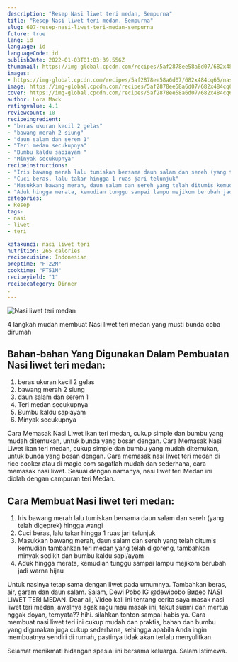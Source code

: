 ```yaml
---
description: "Resep Nasi liwet teri medan, Sempurna"
title: "Resep Nasi liwet teri medan, Sempurna"
slug: 607-resep-nasi-liwet-teri-medan-sempurna
future: true
lang: id
language: id
languageCode: id
publishDate: 2022-01-03T01:03:39.556Z 
thumbnail: https://img-global.cpcdn.com/recipes/5af2878ee58a6d07/682x484cq65/nasi-liwet-teri-medan-foto-resep-utama.png
images:
- https://img-global.cpcdn.com/recipes/5af2878ee58a6d07/682x484cq65/nasi-liwet-teri-medan-foto-resep-utama.png
image: https://img-global.cpcdn.com/recipes/5af2878ee58a6d07/682x484cq65/nasi-liwet-teri-medan-foto-resep-utama.png
cover: https://img-global.cpcdn.com/recipes/5af2878ee58a6d07/682x484cq65/nasi-liwet-teri-medan-foto-resep-utama.png
author: Lora Mack
ratingvalue: 4.1
reviewcount: 10
recipeingredient:
- "beras ukuran kecil 2 gelas"
- "bawang merah 2 siung"
- "daun salam dan serem 1"
- "Teri medan secukupnya"
- "Bumbu kaldu sapiayam "
- "Minyak secukupnya"
recipeinstructions:
- "Iris bawang merah lalu tumiskan bersama daun salam dan sereh (yang telah digeprek) hingga wangi"
- "Cuci beras, lalu takar hingga 1 ruas jari telunjuk"
- "Masukkan bawang merah, daun salam dan sereh yang telah ditumis kemudian tambahkan teri medan yang telah digoreng, tambahkan minyak sedikit dan bumbu kaldu sapi/ayam"
- "Aduk hingga merata, kemudian tunggu sampai lampu mejikom berubah jadi warna hijau"
categories:
- Resep
tags:
- nasi
- liwet
- teri

katakunci: nasi liwet teri 
nutrition: 265 calories
recipecuisine: Indonesian
preptime: "PT22M"
cooktime: "PT51M"
recipeyield: "1"
recipecategory: Dinner
. 
---
```



![Nasi liwet teri medan](https://img-global.cpcdn.com/recipes/5af2878ee58a6d07/682x484cq65/nasi-liwet-teri-medan-foto-resep-utama.png)

4 langkah mudah membuat  Nasi liwet teri medan yang musti bunda coba dirumah

<!--inarticleads1-->

## Bahan-bahan Yang Digunakan Dalam Pembuatan Nasi liwet teri medan:

1. beras ukuran kecil 2 gelas
1. bawang merah 2 siung
1. daun salam dan serem 1
1. Teri medan secukupnya
1. Bumbu kaldu sapiayam 
1. Minyak secukupnya

Cara Memasak Nasi Liwet ikan teri medan, cukup simple dan bumbu yang mudah ditemukan, untuk bunda yang bosan dengan. Cara Memasak Nasi Liwet ikan teri medan, cukup simple dan bumbu yang mudah ditemukan, untuk bunda yang bosan dengan. Cara memasak nasi liwet teri medan di rice cooker atau di magic com sagatlah mudah dan sederhana, cara memasak nasi liwet. Sesuai dengan namanya, nasi liwet teri Medan ini diolah dengan campuran teri Medan. 

<!--inarticleads2-->

## Cara Membuat Nasi liwet teri medan:

1. Iris bawang merah lalu tumiskan bersama daun salam dan sereh (yang telah digeprek) hingga wangi
1. Cuci beras, lalu takar hingga 1 ruas jari telunjuk
1. Masukkan bawang merah, daun salam dan sereh yang telah ditumis kemudian tambahkan teri medan yang telah digoreng, tambahkan minyak sedikit dan bumbu kaldu sapi/ayam
1. Aduk hingga merata, kemudian tunggu sampai lampu mejikom berubah jadi warna hijau


Untuk nasinya tetap sama dengan liwet pada umumnya. Tambahkan beras, air, garam dan daun salam. Salam, Dewi Pobo IG @dewipobo Видео NASI LIWET TERI MEDAN. Dear all, Video kali ini tentang cerita saya masak nasi liwet teri medan, awalnya agak ragu mau masak ini, takut suami dan mertua nggak doyan, ternyata?? hihi. silahkan tonton sampai habis ya. Cara membuat nasi liwet teri ini cukup mudah dan praktis, bahan dan bumbu yang digunakan juga cukup sederhana, sehingga apabila Anda ingin membuatnya sendiri di rumah, pastinya tidak akan terlalu menyulitkan. 

Selamat menikmati hidangan spesial ini bersama keluarga. Salam Istimewa.
